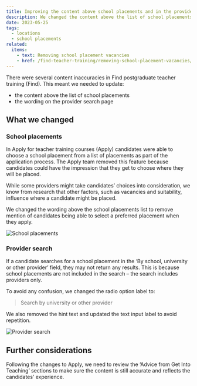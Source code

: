 ```yaml
---
title: Improving the content above school placements and in the provider search
description: We changed the content above the list of school placements and in the provider search to make it more accurate
date: 2023-05-25
tags:
  - locations
  - school placements
related:
  items:
    - text: Removing school placement vacancies
    - href: /find-teacher-training/removing-school-placement-vacancies/
---
```


There were several content inaccuracies in Find postgraduate teacher training (Find). This meant we needed to update:

- the content above the list of school placements
- the wording on the provider search page

## What we changed

### School placements

In Apply for teacher training courses (Apply) candidates were able to choose a school placement from a list of placements as part of the application process. The Apply team removed this feature because candidates could have the impression that they get to choose where they will be placed.

While some providers might take candidates’ choices into consideration, we know from research that other factors, such as vacancies and suitability, influence where a candidate might be placed.

We changed the wording above the school placements list to remove mention of candidates being able to select a preferred placement when they apply.

![School placements](school-placements.png)

### Provider search

If a candidate searches for a school placement in the ‘By school, university or other provider’ field, they may not return any results. This is because school placements are not included in the search – the search includes providers only.

To avoid any confusion, we changed the radio option label to:

> Search by university or other provider

We also removed the hint text and updated the text input label to avoid repetition.

![Provider search](provider-search.png)

## Further considerations

Following the changes to Apply, we need to review the ‘Advice from Get Into Teaching’ sections to make sure the content is still accurate and reflects the candidates’ experience.
